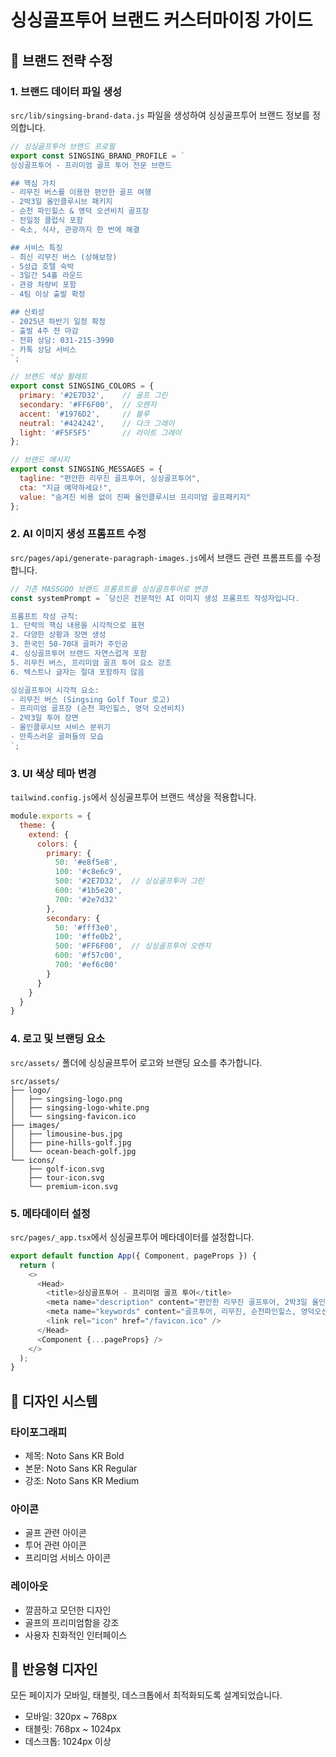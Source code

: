 # 싱싱골프투어 브랜드 커스터마이징 가이드

## 🎯 브랜드 전략 수정

### 1. 브랜드 데이터 파일 생성

`src/lib/singsing-brand-data.js` 파일을 생성하여 싱싱골프투어 브랜드 정보를 정의합니다.

```javascript
// 싱싱골프투어 브랜드 프로필
export const SINGSING_BRAND_PROFILE = `
싱싱골프투어 - 프리미엄 골프 투어 전문 브랜드

## 핵심 가치
- 리무진 버스를 이용한 편안한 골프 여행
- 2박3일 올인클루시브 패키지
- 순천 파인힐스 & 영덕 오션비치 골프장
- 전일정 클럽식 포함
- 숙소, 식사, 관광까지 한 번에 해결

## 서비스 특징
- 최신 리무진 버스 (상해보장)
- 5성급 호텔 숙박
- 3일간 54홀 라운드
- 관광 차량비 포함
- 4팀 이상 출발 확정

## 신뢰성
- 2025년 하반기 일정 확정
- 출발 4주 전 마감
- 전화 상담: 031-215-3990
- 카톡 상담 서비스
`;

// 브랜드 색상 팔레트
export const SINGSING_COLORS = {
  primary: '#2E7D32',    // 골프 그린
  secondary: '#FF6F00',  // 오렌지
  accent: '#1976D2',     // 블루
  neutral: '#424242',    // 다크 그레이
  light: '#F5F5F5'       // 라이트 그레이
};

// 브랜드 메시지
export const SINGSING_MESSAGES = {
  tagline: "편안한 리무진 골프투어, 싱싱골프투어",
  cta: "지금 예약하세요!",
  value: "숨겨진 비용 없이 진짜 올인클루시브 프리미엄 골프패키지"
};
```

### 2. AI 이미지 생성 프롬프트 수정

`src/pages/api/generate-paragraph-images.js`에서 브랜드 관련 프롬프트를 수정합니다.

```javascript
// 기존 MASSGOO 브랜드 프롬프트를 싱싱골프투어로 변경
const systemPrompt = `당신은 전문적인 AI 이미지 생성 프롬프트 작성자입니다.

프롬프트 작성 규칙:
1. 단락의 핵심 내용을 시각적으로 표현
2. 다양한 상황과 장면 생성
3. 한국인 50-70대 골퍼가 주인공
4. 싱싱골프투어 브랜드 자연스럽게 포함
5. 리무진 버스, 프리미엄 골프 투어 요소 강조
6. 텍스트나 글자는 절대 포함하지 않음

싱싱골프투어 시각적 요소:
- 리무진 버스 (Singsing Golf Tour 로고)
- 프리미엄 골프장 (순천 파인힐스, 영덕 오션비치)
- 2박3일 투어 장면
- 올인클루시브 서비스 분위기
- 만족스러운 골퍼들의 모습
`;
```

### 3. UI 색상 테마 변경

`tailwind.config.js`에서 싱싱골프투어 브랜드 색상을 적용합니다.

```javascript
module.exports = {
  theme: {
    extend: {
      colors: {
        primary: {
          50: '#e8f5e8',
          100: '#c8e6c9',
          500: '#2E7D32',  // 싱싱골프투어 그린
          600: '#1b5e20',
          700: '#2e7d32'
        },
        secondary: {
          50: '#fff3e0',
          100: '#ffe0b2',
          500: '#FF6F00',  // 싱싱골프투어 오렌지
          600: '#f57c00',
          700: '#ef6c00'
        }
      }
    }
  }
}
```

### 4. 로고 및 브랜딩 요소

`src/assets/` 폴더에 싱싱골프투어 로고와 브랜딩 요소를 추가합니다.

```
src/assets/
├── logo/
│   ├── singsing-logo.png
│   ├── singsing-logo-white.png
│   └── singsing-favicon.ico
├── images/
│   ├── limousine-bus.jpg
│   ├── pine-hills-golf.jpg
│   └── ocean-beach-golf.jpg
└── icons/
    ├── golf-icon.svg
    ├── tour-icon.svg
    └── premium-icon.svg
```

### 5. 메타데이터 설정

`src/pages/_app.tsx`에서 싱싱골프투어 메타데이터를 설정합니다.

```javascript
export default function App({ Component, pageProps }) {
  return (
    <>
      <Head>
        <title>싱싱골프투어 - 프리미엄 골프 투어</title>
        <meta name="description" content="편안한 리무진 골프투어, 2박3일 올인클루시브 패키지" />
        <meta name="keywords" content="골프투어, 리무진, 순천파인힐스, 영덕오션비치, 골프패키지" />
        <link rel="icon" href="/favicon.ico" />
      </Head>
      <Component {...pageProps} />
    </>
  );
}
```

## 🎨 디자인 시스템

### 타이포그래피
- 제목: Noto Sans KR Bold
- 본문: Noto Sans KR Regular
- 강조: Noto Sans KR Medium

### 아이콘
- 골프 관련 아이콘
- 투어 관련 아이콘
- 프리미엄 서비스 아이콘

### 레이아웃
- 깔끔하고 모던한 디자인
- 골프의 프리미엄함을 강조
- 사용자 친화적인 인터페이스

## 📱 반응형 디자인

모든 페이지가 모바일, 태블릿, 데스크톱에서 최적화되도록 설계되었습니다.

- 모바일: 320px ~ 768px
- 태블릿: 768px ~ 1024px
- 데스크톱: 1024px 이상
